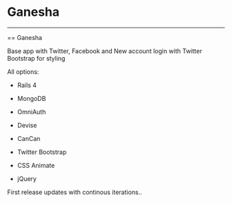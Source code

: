 # Ganesha
---

== Ganesha

Base app with Twitter, Facebook and New account login with Twitter Bootstrap for styling

All options:

* Rails 4

* MongoDB

* OmniAuth

* Devise

* CanCan

* Twitter Bootstrap

* CSS Animate

* jQuery



First release updates with continous iterations..

